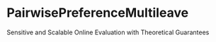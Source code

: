 # PairwisePreferenceMultileave
Sensitive and Scalable Online Evaluation with Theoretical Guarantees
